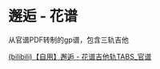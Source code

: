 # 邂逅 - 花谱
从官谱PDF转制的gp谱，包含三轨吉他

[(bilibili)【自用】邂逅 - 花谱吉他轨TABS_官谱](https://www.bilibili.com/video/BV1JSQPY2EPr/)